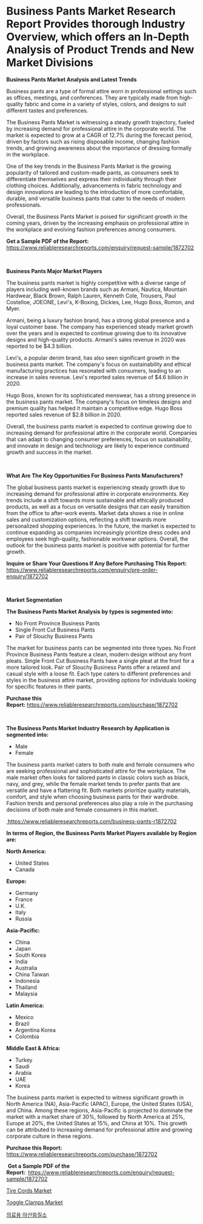 <p><h1>Business Pants Market Research Report Provides thorough Industry Overview, which offers an In-Depth Analysis of Product Trends and New Market Divisions</h1></p><p><strong>Business Pants Market Analysis and Latest Trends</strong></p>
<p><p>Business pants are a type of formal attire worn in professional settings such as offices, meetings, and conferences. They are typically made from high-quality fabric and come in a variety of styles, colors, and designs to suit different tastes and preferences.</p><p>The Business Pants Market is witnessing a steady growth trajectory, fueled by increasing demand for professional attire in the corporate world. The market is expected to grow at a CAGR of 12.7% during the forecast period, driven by factors such as rising disposable income, changing fashion trends, and growing awareness about the importance of dressing formally in the workplace.</p><p>One of the key trends in the Business Pants Market is the growing popularity of tailored and custom-made pants, as consumers seek to differentiate themselves and express their individuality through their clothing choices. Additionally, advancements in fabric technology and design innovations are leading to the introduction of more comfortable, durable, and versatile business pants that cater to the needs of modern professionals.</p><p>Overall, the Business Pants Market is poised for significant growth in the coming years, driven by the increasing emphasis on professional attire in the workplace and evolving fashion preferences among consumers.</p></p>
<p><strong>Get a Sample PDF of the Report:&nbsp;</strong> <a href="https://www.reliableresearchreports.com/enquiry/request-sample/1872702">https://www.reliableresearchreports.com/enquiry/request-sample/1872702</a></p>
<p>&nbsp;</p>
<p><strong>Business Pants Major Market Players</strong></p>
<p><p>The business pants market is highly competitive with a diverse range of players including well-known brands such as Armani, Nautica, Mountain Hardwear, Black Brown, Ralph Lauren, Kenneth Cole, Trousers, Paul Costelloe, JOEONE, Levi's, K-Boxing, Dickies, Lee, Hugo Boss, Romon, and Myer.</p><p>Armani, being a luxury fashion brand, has a strong global presence and a loyal customer base. The company has experienced steady market growth over the years and is expected to continue growing due to its innovative designs and high-quality products. Armani's sales revenue in 2020 was reported to be $4.3 billion.</p><p>Levi's, a popular denim brand, has also seen significant growth in the business pants market. The company's focus on sustainability and ethical manufacturing practices has resonated with consumers, leading to an increase in sales revenue. Levi's reported sales revenue of $4.6 billion in 2020.</p><p>Hugo Boss, known for its sophisticated menswear, has a strong presence in the business pants market. The company's focus on timeless designs and premium quality has helped it maintain a competitive edge. Hugo Boss reported sales revenue of $2.8 billion in 2020.</p><p>Overall, the business pants market is expected to continue growing due to increasing demand for professional attire in the corporate world. Companies that can adapt to changing consumer preferences, focus on sustainability, and innovate in design and technology are likely to experience continued growth and success in the market.</p></p>
<p>&nbsp;</p>
<p><strong>What Are The Key Opportunities For Business Pants Manufacturers?</strong></p>
<p><p>The global business pants market is experiencing steady growth due to increasing demand for professional attire in corporate environments. Key trends include a shift towards more sustainable and ethically produced products, as well as a focus on versatile designs that can easily transition from the office to after-work events. Market data shows a rise in online sales and customization options, reflecting a shift towards more personalized shopping experiences. In the future, the market is expected to continue expanding as companies increasingly prioritize dress codes and employees seek high-quality, fashionable workwear options. Overall, the outlook for the business pants market is positive with potential for further growth.</p></p>
<p><strong>Inquire or Share Your Questions If Any Before Purchasing This Report:</strong> <a href="https://www.reliableresearchreports.com/enquiry/pre-order-enquiry/1872702">https://www.reliableresearchreports.com/enquiry/pre-order-enquiry/1872702</a></p>
<p>&nbsp;</p>
<p><strong>Market Segmentation</strong></p>
<p><strong>The Business Pants Market Analysis by types is segmented into:</strong></p>
<p><ul><li>No Front Province Business Pants</li><li>Single Front Cut Business Pants</li><li>Pair of Slouchy Business Pants</li></ul></p>
<p><p>The market for business pants can be segmented into three types. No Front Province Business Pants feature a clean, modern design without any front pleats. Single Front Cut Business Pants have a single pleat at the front for a more tailored look. Pair of Slouchy Business Pants offer a relaxed and casual style with a loose fit. Each type caters to different preferences and styles in the business attire market, providing options for individuals looking for specific features in their pants.</p></p>
<p><strong>Purchase this Report:&nbsp;</strong><a href="https://www.reliableresearchreports.com/purchase/1872702">https://www.reliableresearchreports.com/purchase/1872702</a></p>
<p>&nbsp;</p>
<p><strong>The Business Pants Market Industry Research by Application is segmented into:</strong></p>
<p><ul><li>Male</li><li>Female</li></ul></p>
<p><p>The business pants market caters to both male and female consumers who are seeking professional and sophisticated attire for the workplace. The male market often looks for tailored pants in classic colors such as black, navy, and grey, while the female market tends to prefer pants that are versatile and have a flattering fit. Both markets prioritize quality materials, comfort, and style when choosing business pants for their wardrobe. Fashion trends and personal preferences also play a role in the purchasing decisions of both male and female consumers in this market.</p></p>
<p><a href="https://www.reliableresearchreports.com/business-pants-r1872702">&nbsp;https://www.reliableresearchreports.com/business-pants-r1872702</a></p>
<p><strong>In terms of Region, the Business Pants Market Players available by Region are:</strong></p>
<p>
    <p> <strong> North America: </strong>
        <ul>
            <li>United States</li>
            <li>Canada</li>
        </ul>
        </p> 
    <p> <strong> Europe: </strong>
        <ul>
            <li>Germany</li>
            <li>France</li>
            <li>U.K.</li>
            <li>Italy</li>
            <li>Russia</li>
        </ul>
        </p> 
    <p> <strong> Asia-Pacific: </strong>
        <ul>
            <li>China</li>
            <li>Japan</li>
            <li>South Korea</li>
            <li>India</li>
            <li>Australia</li>
            <li>China Taiwan</li>
            <li>Indonesia</li>
            <li>Thailand</li>
            <li>Malaysia</li>
        </ul>
        </p> 
    <p> <strong> Latin America: </strong>
        <ul>
            <li>Mexico</li>
            <li>Brazil</li>
            <li>Argentina Korea</li>
            <li>Colombia</li>
        </ul>
        </p> 
    <p> <strong> Middle East & Africa: </strong>
        <ul>
            <li>Turkey</li>
            <li>Saudi</li>
            <li>Arabia</li>
            <li>UAE</li>
            <li>Korea</li>
        </ul>
    </p>
    </p>
<p><p>The business pants market is expected to witness significant growth in North America (NA), Asia-Pacific (APAC), Europe, the United States (USA), and China. Among these regions, Asia-Pacific is projected to dominate the market with a market share of 30%, followed by North America at 25%, Europe at 20%, the United States at 15%, and China at 10%. This growth can be attributed to increasing demand for professional attire and growing corporate culture in these regions.</p></p>
<p><strong>Purchase this Report: </strong><a href="https://www.reliableresearchreports.com/purchase/1872702">https://www.reliableresearchreports.com/purchase/1872702</a></p>
<p>&nbsp;<strong>Get a Sample PDF of the Report:&nbsp;&nbsp;</strong><a href="https://www.reliableresearchreports.com/enquiry/request-sample/1872702">https://www.reliableresearchreports.com/enquiry/request-sample/1872702</a></p>
<p><strong></strong></p>
<p><p><a href="https://github.com/redneck06/Market-Research-Report-List-2/blob/main/tire-cords-market.md">Tire Cords Market</a></p><p><a href="https://github.com/nicoletavirag/Market-Research-Report-List-2/blob/main/toggle-clamps-market.md">Toggle Clamps Market</a></p><p><a href="https://github.com/LanceOlsotn8978/Market-Research-Report-List-1/blob/main/381392820554.md">의료용 아산화질소</a></p></p>